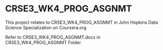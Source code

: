 # CRSE3_WK4_PROG_ASGNMT
This project relates to CRSE3_WK4_PROG_ASGNMT in John Hopkins Data Science Specialization on Coursera.org

Refer to CRSE3_WK4_PROG_ASGNMT.docx in CRSE3_WK4_PROG_ASGNMT Folder
